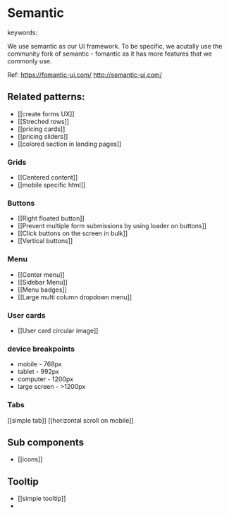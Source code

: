 # Semantic
keywords: 

We use semantic as our UI framework. To be specific, we acutally use the community fork of semantic - fomantic as it has more features that we commonly use.

Ref: 
https://fomantic-ui.com/
http://semantic-ui.com/

## Related patterns:
- [[create forms UX]]
- [[Streched rows]]
- [[pricing cards]]
- [[pricing sliders]]
- [[colored section in landing pages]]


### Grids
- [[Centered content]]
- [[mobile specific html]]
### Buttons
- [[Right floated button]]
- [[Prevent multiple form submissions by using loader on buttons]]
- [[Click buttons on the screen in bulk]]
- [[Vertical buttons]]

### Menu
- [[Center menu]]
- [[Sidebar Menu]]
- [[Menu badges]]
- [[Large multi column dropdown menu]]

### User cards
- [[User card circular image]]

### device breakpoints 
- mobile - 768px
- tablet - 992px
- computer - 1200px
- large screen - >1200px

### Tabs
[[simple tab]]
[[horizontal scroll on mobile]]

## Sub components 
- [[icons]]

## Tooltip
- [[simple tooltip]]
- 


